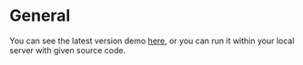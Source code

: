 # General 
You can see the latest version demo [here](https://omidmk567.github.io/user-details),
or you can run it within your local server with given source code.


